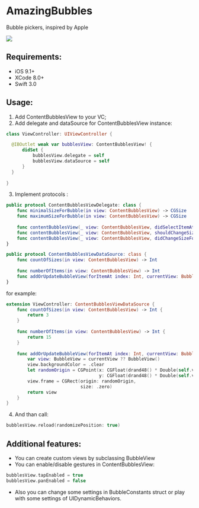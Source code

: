 # AmazingBubbles
Bubble pickers, inspired by Apple

![](https://github.com/GlebRadchenko/AmazingBubbles/blob/master/Resources/example.gif)

## Requirements: 
  - iOS 9.1+
  - XCode 8.0+ 
  - Swift 3.0
  
## Usage: 
 1. Add ContentBubblesView to your VC;
 2. Add delegate and dataSource for ContentBubblesView instance:
 
  ``` swift
class ViewController: UIViewController {

    @IBOutlet weak var bubblesView: ContentBubblesView! {
        didSet {
            bubblesView.delegate = self
            bubblesView.dataSource = self
        }
    }
    
}
```

 3. Implement protocols :
``` swift
public protocol ContentBubblesViewDelegate: class {
    func minimalSizeForBubble(in view: ContentBubblesView) -> CGSize
    func maximumSizeForBubble(in view: ContentBubblesView) -> CGSize
    
    func contentBubblesView(_ view: ContentBubblesView, didSelectItemAt index: Int)
    func contentBubblesView(_ view: ContentBubblesView, shouldChangeSizeForItemAt index: Int) -> Bool
    func contentBubblesView(_ view: ContentBubblesView, didChangeSizeForItemAt index: Int)
}

public protocol ContentBubblesViewDataSource: class {
    func countOfSizes(in view: ContentBubblesView) -> Int
    
    func numberOfItems(in view: ContentBubblesView) -> Int
    func addOrUpdateBubbleView(forItemAt index: Int, currentView: BubbleView?) -> BubbleView
}
```
for example: 
``` swift
extension ViewController: ContentBubblesViewDataSource {
    func countOfSizes(in view: ContentBubblesView) -> Int {
        return 3
    }
    
    func numberOfItems(in view: ContentBubblesView) -> Int {
        return 15
    }
    
    func addOrUpdateBubbleView(forItemAt index: Int, currentView: BubbleView?) -> BubbleView {
        var view: BubbleView = currentView ?? BubbleView()        
        view.backgroundColor = .clear
        let randomOrigin = CGPoint(x: CGFloat(drand48() * Double(self.view.frame.width * 2 / 3)),
                                   y: CGFloat(drand48() * Double(self.view.frame.height * 2 / 3)))
        view.frame = CGRect(origin: randomOrigin,
                            size: .zero)
        return view
    }
}
 ```
 4. And than call:
 
 ``` swift
 bubblesView.reload(randomizePosition: true) 
 ```
 
 ## Additional features: 
 - You can create custom views by subclassing BubbleView
 - You can enable/disable gestures in ContentBubblesView:
 ``` swift
 bubblesView.tapEnabled = true
 bubblesView.panEnabled = false
 ```
 - Also you can change some settings in BubbleConstants struct or play with some settings of UIDynamicBehaviors.

